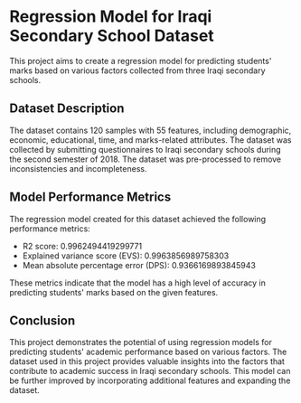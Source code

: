 # Regression Model for Iraqi Secondary School Dataset

This project aims to create a regression model for predicting students' marks based on various factors collected from three Iraqi secondary schools.

## Dataset Description

The dataset contains 120 samples with 55 features, including demographic, economic, educational, time, and marks-related attributes. The dataset was collected by submitting questionnaires to Iraqi secondary schools during the second semester of 2018. The dataset was pre-processed to remove inconsistencies and incompleteness.

## Model Performance Metrics

The regression model created for this dataset achieved the following performance metrics:

- R2 score: 0.9962494419299771
- Explained variance score (EVS): 0.9963856989758303
- Mean absolute percentage error (DPS): 0.9366169893845943

These metrics indicate that the model has a high level of accuracy in predicting students' marks based on the given features.

## Conclusion

This project demonstrates the potential of using regression models for predicting students' academic performance based on various factors. The dataset used in this project provides valuable insights into the factors that contribute to academic success in Iraqi secondary schools. This model can be further improved by incorporating additional features and expanding the dataset.
